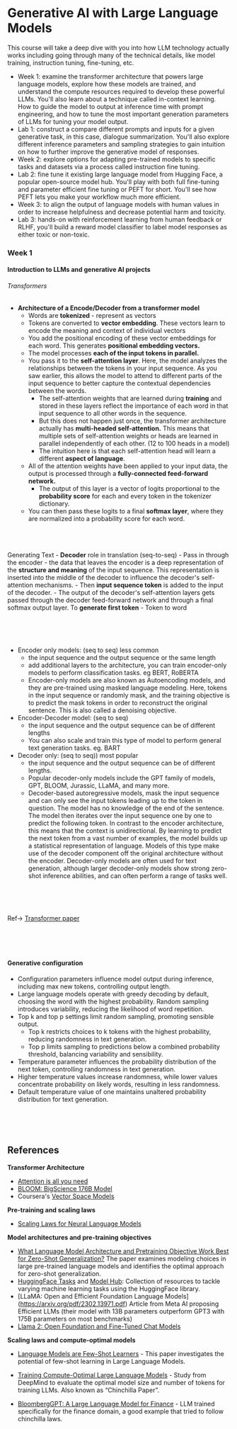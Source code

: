 # Generative AI with Large Language Models

This course will take a deep dive with you into how LLM technology actually works including going through many of the technical details, like model training, instruction tuning, fine-tuning, etc.

- Week 1: examine the transformer architecture that powers large language models, explore how these models are trained, and understand the compute resources required to develop these powerful LLMs. You'll also learn about a technique called in-context learning. How to guide the model to output at inference time with prompt engineering, and how to tune the most important generation parameters of LLMs for tuning your model output. 
- Lab 1: construct a compare different prompts and inputs for a given generative task, in this case, dialogue summarization. You'll also explore different inference parameters and sampling strategies to gain intuition on how to further improve the generative model of responses.
- Week 2: explore options for adapting pre-trained models to specific tasks and datasets via a process called instruction fine tuning. 
- Lab 2: fine tune it existing large language model from Hugging Face, a popular open-source model hub. You'll play with both full fine-tuning and parameter efficient fine tuning or PEFT for short. You'll see how PEFT lets you make your workflow much more efficient.
- Week 3: to align the output of language models with human values in order to increase helpfulness and decrease potential harm and toxicity. 
- Lab 3: hands-on with reinforcement learning from human feedback or RLHF, you'll build a reward model classifier to label model responses as either toxic or non-toxic.

### Week 1

#### Introduction to LLMs and generative AI projects


###### Transformers
- **Architecture of a Encode/Decoder from a transformer model**
    - Words are **tokenized** - represent as vectors
    - Tokens are converted to **vector embedding**. These vectors learn to encode the meaning and context of individual vectors
    - You add the positional encoding of these vector embeddings for each word. This generates **positional embedding vectors.**
    - The model processes **each of the input tokens in parallel.** 
    - You pass it to the **self-attention layer**. Here, the model analyzes the relationships between the tokens in your input sequence. As you saw earlier, this allows the model to attend to different parts of the input sequence to better capture the contextual dependencies between the words.
        - The self-attention weights that are learned during **training** and stored in these layers reflect the importance of each word in that input sequence to all other words in the sequence.
        - But this does not happen just once, the transformer architecture actually has **multi-headed self-attention.** This means that multiple sets of self-attention weights or heads are learned in parallel independently of each other. (12 to 100 heads in a model)
        -  The intuition here is that each self-attention head will learn a different **aspect of language**. 
    -  All of the attention weights have been applied to your input data, the output is processed through a **fully-connected feed-forward network.**
        - The output of this layer is a vector of logits proportional to the **probability score** for each and every token in the tokenizer dictionary.
    - You can then pass these logits to a final **softmax layer**, where they are normalized into a probability score for each word.

<br> <br> <br>
Generating Text - **Decoder** role in translation (seq-to-seq)
    - Pass in through the encoder 
    - the data that leaves the encoder is a deep representation of the **structure and meaning** of the input sequence. This representation is inserted into the middle of the decoder to influence the decoder's self-attention mechanisms.
    - Then **input sequence token** is added to the input of the decoder.
    - The output of the decoder's self-attention layers gets passed through the decoder feed-forward network and through a final softmax output layer. To **generate first token**
    - Token to word

<br> <br> <br>
- Encoder only models: (seq to seq) less common
    -  the input sequence and the output sequence or the same length
    - add additional layers to the architecture, you can train encoder-only models to perform classification tasks. eg BERT, RoBERTA
    - Encoder-only models are also known as Autoencoding models, and they are pre-trained using masked language modeling. Here, tokens in the input sequence or randomly mask, and the training objective is to predict the mask tokens in order to reconstruct the original sentence. This is also called a denoising objective.
- Encoder-Decoder model: (seq to seq)
    - the input sequence and the output sequence can be of different lengths
    - You can also scale and train this type of model to perform general text generation tasks. eg. BART
- Decoder only: (seq to seq)) most popular
    - the input sequence and the output sequence can be of different lengths.
    - Popular decoder-only models include the GPT family of models, GPT, BLOOM, Jurassic, LLaMA, and many more.
    - Decoder-based autoregressive models, mask the input sequence and can only see the input tokens leading up to the token in question. The model has no knowledge of the end of the sentence. The model then iterates over the input sequence one by one to predict the following token. In contrast to the encoder architecture, this means that the context is unidirectional. By learning to predict the next token from a vast number of examples, the model builds up a statistical representation of language. Models of this type make use of the decoder component off the original architecture without the encoder. Decoder-only models are often used for text generation, although larger decoder-only models show strong zero-shot inference abilities, and can often perform a range of tasks well. 

<br> <br> <br>

Ref-> [Transformer paper](https://arxiv.org/abs/1706.03762) 

<br> <br> <br>
#### Generative configuration

- Configuration parameters influence model output during inference, including max new tokens, controlling output length.
- Large language models operate with greedy decoding by default, choosing the word with the highest probability.
Random sampling introduces variability, reducing the likelihood of word repetition.
- Top k and top p settings limit random sampling, promoting sensible output.
    - Top k restricts choices to k tokens with the highest probability, reducing randomness in text generation.
    - Top p limits sampling to predictions below a combined probability threshold, balancing variability and sensibility.
- Temperature parameter influences the probability distribution of the next token, controlling randomness in text generation.
- Higher temperature values increase randomness, while lower values concentrate probability on likely words, resulting in less randomness.
- Default temperature value of one maintains unaltered probability distribution for text generation.

<br> <br> <br>

## References
**Transformer Architecture**
- [Attention is all you need](https://arxiv.org/pdf/1706.03762.pdf)
- [BLOOM: BigScience 176B Model](https://arxiv.org/abs/2211.05100)
- Coursera's [Vector Space Models](https://www.coursera.org/learn/classification-vector-spaces-in-nlp/home/week/3)

**Pre-training and scaling laws**
- [Scaling Laws for Neural Language Models](https://arxiv.org/abs/2001.08361)

**Model architectures and pre-training objectives**
- [What Language Model Architecture and Pretraining Objective Work Best for Zero-Shot Generalization?](https://arxiv.org/pdf/2204.05832.pdf) The paper examines modeling choices in large pre-trained language models and identifies the optimal approach for zero-shot generalization.
- [HuggingFace Tasks](https://huggingface.co/tasks) and [Model Hub](https://huggingface.co/models): Collection of resources to tackle varying machine learning tasks using the HuggingFace library.
- [LLaMA: Open and Efficient Foundation Language Models] (https://arxiv.org/pdf/2302.13971.pdf) Article from Meta AI proposing Efficient LLMs (their model with 13B parameters outperform GPT3 with 175B parameters on most benchmarks)
- [Llama 2: Open Foundation and Fine-Tuned Chat Models](https://arxiv.org/abs/2307.09288)

**Scaling laws and compute-optimal models**
- [Language Models are Few-Shot Learners](https://arxiv.org/pdf/2005.14165.pdf) - This paper investigates the potential of few-shot learning in Large Language Models.

- [Training Compute-Optimal Large Language Models](https://arxiv.org/pdf/2203.15556.pdf) - Study from DeepMind to evaluate the optimal model size and number of tokens for training LLMs. Also known as “Chinchilla Paper”.

- [BloombergGPT: A Large Language Model for Finance](https://arxiv.org/pdf/2303.17564.pdf) - LLM trained specifically for the finance domain, a good example that tried to follow chinchilla laws.


